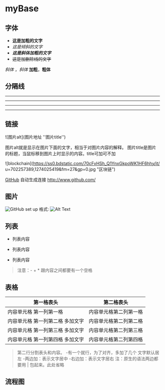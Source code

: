 # myBase

## 字体
- **这是加粗的文字**
- *这是倾斜的文字*
- ***这是斜体加粗的文字***
- ~~这是加删除线的文字~~

*斜体* ，_斜体_
**加粗**，__粗体__



## 分隔线

---
----
***
*****

## 链接
![图片alt](图片地址 ''图片title'')

图片alt就是显示在图片下面的文字，相当于对图片内容的解释。
图片title是图片的标题，当鼠标移到图片上时显示的内容。title可加可不加

![blockchain](https://ss0.bdstatic.com/70cFvHSh_Q1YnxGkpoWK1HF6hhy/it/
u=702257389,1274025419&fm=27&gp=0.jpg "区块链")

[GitHub](http://github.com)
自动生成连接  <http://www.github.com/>

## 图片

![GitHub set up](http://zh.mweb.im/asset/img/set-up-git.gif)
格式: ![Alt Text](url)

## 列表

- 列表内容
+ 列表内容
* 列表内容

> 注意：- + * 跟内容之间都要有一个空格

## 表格


第一格表头 | 第二格表头
---------| -------------
内容单元格 第一列第一格 | 内容单元格第二列第一格
内容单元格 第一列第二格 多加文字 | 内容单元格第二列第二格
内容单元格 第一列第三格 多加文字 | 内容单元格第二列第三格
内容单元格 第一列第四格 多加文字 | 内容单元格第二列第四格

> 第二行分割表头和内容。
>  -有一个就行，为了对齐，多加了几个
>  文字默认居左
>  -两边加：表示文字居中
>  -右边加：表示文字居右
>  注：原生的语法两边都要用 | 包起来。此处省略

## 流程图

